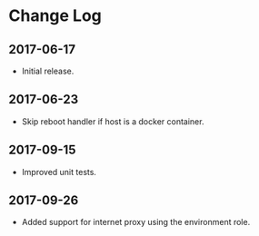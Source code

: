 # Change Log

## 2017-06-17

- Initial release.

## 2017-06-23

- Skip reboot handler if host is a docker container.

## 2017-09-15

- Improved unit tests.

## 2017-09-26

- Added support for internet proxy using the environment role.
